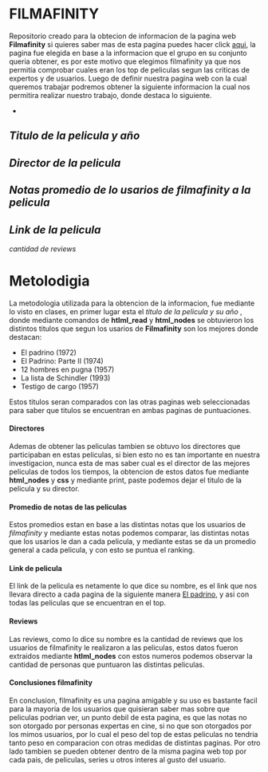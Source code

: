 
# FILMAFINITY

Repositorio creado para la obtecion de informacion de la pagina web **Filmafinity** si quieres saber mas de esta pagina puedes hacer click [aqui](https://www.filmaffinity.com/cl/topgen.php?genre=&fromyear=&toyear=&country=&nodoc&notvse "aqui"), la pagina fue elegida en base a la informacion que el grupo en su conjunto queria obtener, es por este motivo que elegimos filmafinity ya que nos permitia comprobar cuales eran los top de peliculas segun las criticas de expertos y de usuarios.
Luego de definir nuestra pagina web con la cual queremos trabajar podremos obtener la siguiente informacion la cual nos permitira realizar nuestro trabajo, donde destaca lo siguiente.


- 
*Titulo de la pelicula y año*
- 
*Director de la pelicula*
- 
*Notas promedio de lo usarios de filmafinity a la pelicula*
- 
*Link de la pelicula* 
- 
*cantidad de reviews*

# Metolodigia
La metodologia utilizada para la obtencion de la informacion, fue mediante lo visto en clases, en primer lugar esta el *titulo de la pelicula y su año* , donde mediante comandos de **htlml_read** y **html_nodes**  se obtuvieron los distintos titulos que segun los usarios de **Filmafinity** son los mejores donde destacan:

-  El padrino  (1972)   
- El Padrino: Parte II  (1974)
- 12 hombres en pugna  (1957)  
- La lista de Schindler  (1993)   
- Testigo de cargo  (1957) 

Estos titulos seran comparados con las otras paginas web seleccionadas para saber que titulos se encuentran en ambas paginas de puntuaciones.

#### Directores
Ademas de obtener las peliculas tambien se obtuvo los directores que participaban en estas peliculas, si bien esto no es tan importante en nuestra investigacion, nunca esta de mas saber cual es el director de las mejores peliculas de todos los tiempos, la obtencion de estos datos fue mediante **html_nodes** y **css** y mediante print, paste podemos dejar el titulo de la pelicula y su director.

#### Promedio de notas de las peliculas
Estos promedios estan en base a las distintas notas que los usuarios de *filmafinity*  y mediante estas notas podemos comparar, las distintas notas que los usarios le dan a cada pelicula, y mediante estas se da un promedio general a cada pelicula, y con esto se puntua el ranking.


#### Link de pelicula
El link de la pelicula es netamente lo que dice su nombre, es el link que nos llevara directo a cada pagina de la siguiente manera [El padrino](https://www.filmaffinity.com/cl/film809297.html "El padrino"), y asi con todas las peliculas que se encuentran en el top.

#### Reviews
Las reviews, como lo dice su nombre es la cantidad de reviews que los usuarios de filmafinity le realizaron a las peliculas, estos datos fueron extraidos mediante **htlml_nodes** con estos numeros podemos observar la cantidad de personas que puntuaron las distintas peliculas.


#### Conclusiones filmafinity
En conclusion, filmafinity es una pagina amigable y su uso es bastante facil para la mayoria de los usuarios que quisieran saber mas sobre que peliculas podrian ver, un punto debil de esta pagina, es que las notas no son otorgado por personas expertas en cine, si no que son otorgados por los mimos usuarios, por lo cual el peso del top de estas peliculas no tendria tanto peso en comparacion con otras medidas de distintas paginas.
Por otro lado tambien se pueden obtener dentro de la misma pagina web top por cada pais, de peliculas, series u otros interes al gusto del usuario.









